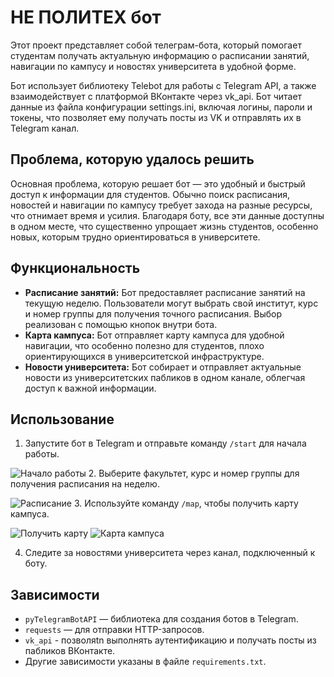 # НЕ ПОЛИТЕХ бот

Этот проект представляет собой телеграм-бота, который помогает студентам получать актуальную информацию о расписании занятий, навигации по кампусу и новостях университета в удобной форме.

Бот использует библиотеку Telebot для работы с Telegram API, а также взаимодействует с платформой ВКонтакте через vk_api. Бот читает данные из файла конфигурации settings.ini, включая логины, пароли и токены, что позволяет ему получать посты из VK и отправлять их в Telegram канал.

## Проблема, которую удалось решить 

Основная проблема, которую решает бот — это удобный и быстрый доступ к информации для студентов. Обычно поиск расписания, новостей и навигации по кампусу требует захода на разные ресурсы, что отнимает время и усилия. Благодаря боту, все эти данные доступны в одном месте, что существенно упрощает жизнь студентов, особенно новых, которым трудно ориентироваться в университете.

## Функциональность

- **Расписание занятий:** Бот предоставляет расписание занятий на текущую неделю. Пользователи могут выбрать свой институт, курс и номер группы для получения точного расписания. Выбор реализован с помощью кнопок внутри бота. 
- **Карта кампуса:** Бот отправляет карту кампуса для удобной навигации, что особенно полезно для студентов, плохо ориентирующихся в университетской инфраструктуре.
- **Новости университета:** Бот собирает и отправляет актуальные новости из университетских пабликов в одном канале, облегчая доступ к важной информации.

## Использование

1. Запустите бот в Telegram и отправьте команду `/start` для начала работы.

![Начало работы](images/Начало_работы.jpg)
2. Выберите факультет, курс и номер группы для получения расписания на неделю.

![Расписание](images/расписание.jpg)
3. Используйте команду `/map`, чтобы получить карту кампуса.

![Получить карту](images/карта.jpg)
![Карта кампуса](images/map.jpg)

4. Следите за новостями университета через канал, подключенный к боту.


## Зависимости

- `pyTelegramBotAPI` — библиотека для создания ботов в Telegram.
- `requests` — для отправки HTTP-запросов.
- `vk_api` - позволяtn выполнять аутентификацию и получать посты из пабликов ВКонтакте.
- Другие зависимости указаны в файле `requirements.txt`.
